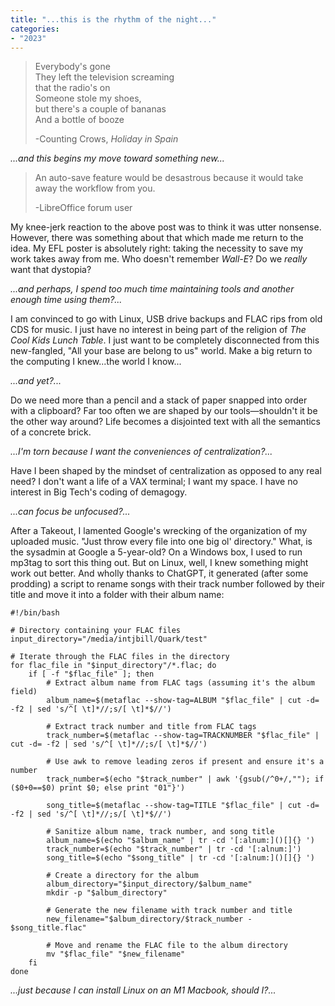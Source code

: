 ```yaml
---
title: "...this is the rhythm of the night..."
categories:
- "2023"
---
```


> Everybody's gone    
They left the television screaming   
that the radio's on  
Someone stole my shoes,   
but there's a couple of bananas    
And a bottle of booze  
>  
> -Counting Crows, *Holiday in Spain* 

*...and this begins my move toward something new...*

> An auto-save feature would be desastrous because it would take away the workflow from you.
>
> -LibreOffice forum user

My knee-jerk reaction to the above post was to think it was utter nonsense.  However, there was something about that which made me return to the idea.  My EFL poster is absolutely right:  taking the necessity to save my work takes away from me. Who doesn't remember *Wall-E*?  Do we *really* want that dystopia?

*...and perhaps, I spend too much time maintaining tools and another enough time using them?...*

I am convinced to go with Linux, USB drive backups and FLAC rips from old CDS for music.  I just have no interest in being part of the religion of *The Cool Kids Lunch Table*.  I just want to be completely disconnected from this new-fangled, "All your base are belong to us" world.  Make a big return to the computing I knew...the world I know... 

*...and yet?...* 

Do we need more than a pencil and a stack of paper snapped into order with a clipboard?  Far too often we are shaped by our tools—shouldn't it be the other way around?  Life becomes a disjointed text with all the semantics of a concrete brick. 

*...I'm torn because I want the conveniences of centralization?...*  

Have I been shaped by the mindset of centralization as opposed to any real need?  I don't want a life of a VAX terminal;  I want my space.  I have no interest in Big Tech's coding of demagogy.

*...can focus be unfocused?...*

After a Takeout, I lamented Google's wrecking of the organization of my uploaded music.  "Just throw every file into one big ol' directory."  What, is the sysadmin at Google a 5-year-old?  On a Windows box, I used to run mp3tag to sort this thing out.  But on Linux, well, I knew something might work out better.  And wholly thanks to ChatGPT, it generated (after some prodding) a script to rename songs with their track number followed by their title and move it into a folder with their album name:

```
#!/bin/bash

# Directory containing your FLAC files
input_directory="/media/intjbill/Quark/test"

# Iterate through the FLAC files in the directory
for flac_file in "$input_directory"/*.flac; do
    if [ -f "$flac_file" ]; then
        # Extract album name from FLAC tags (assuming it's the album field)
        album_name=$(metaflac --show-tag=ALBUM "$flac_file" | cut -d= -f2 | sed 's/^[ \t]*//;s/[ \t]*$//')
        
        # Extract track number and title from FLAC tags
        track_number=$(metaflac --show-tag=TRACKNUMBER "$flac_file" | cut -d= -f2 | sed 's/^[ \t]*//;s/[ \t]*$//')
        
        # Use awk to remove leading zeros if present and ensure it's a number
        track_number=$(echo "$track_number" | awk '{gsub(/^0+/,""); if ($0+0==$0) print $0; else print "01"}')

        song_title=$(metaflac --show-tag=TITLE "$flac_file" | cut -d= -f2 | sed 's/^[ \t]*//;s/[ \t]*$//')

        # Sanitize album name, track number, and song title
        album_name=$(echo "$album_name" | tr -cd '[:alnum:]()[]{} ')
        track_number=$(echo "$track_number" | tr -cd '[:alnum:]')
        song_title=$(echo "$song_title" | tr -cd '[:alnum:]()[]{} ')

        # Create a directory for the album
        album_directory="$input_directory/$album_name"
        mkdir -p "$album_directory"

        # Generate the new filename with track number and title
        new_filename="$album_directory/$track_number - $song_title.flac"

        # Move and rename the FLAC file to the album directory
        mv "$flac_file" "$new_filename"
    fi
done

```

*...just because I can install Linux on an M1 Macbook, should I?...*

